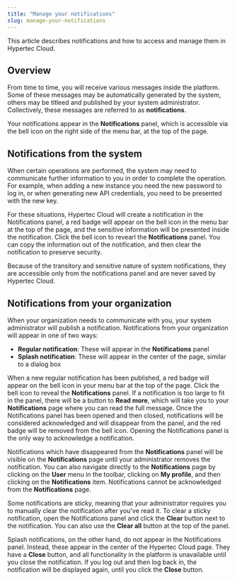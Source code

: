 ```yaml
---
title: "Manage your notifications"
slug: manage-your-notifications
---
```



This article describes notifications and how to access and manage them in Hypertec Cloud.

## Overview

From time to time, you will receive various messages inside the platform. Some of these messages may be automatically generated by the system, others may be titleed and published by your system administrator. Collectively, these messages are referred to as **notifications**.

Your notifications appear in the **Notifications** panel, which is accessible via the bell icon on the right side of the menu bar, at the top of the page.

## Notifications from the system

When certain operations are performed, the system may need to communicate further information to you in order to complete the operation. For example, when adding a new instance you need the new password to log in, or when generating new API credentials, you need to be presented with the new key.

For these situations, Hypertec Cloud will create a notification in the Notifications panel, a red badge will appear on the bell icon in the menu bar at the top of the page, and the sensitive information will be presented inside the notification. Click the bell icon to revearl the **Notifications** panel. You can copy the information out of the notification, and then clear the notification to preserve security.

Because of the transitory and sensitive nature of system notifications, they are accessible only from the notifications panel and are never saved by Hypertec Cloud.

## Notifications from your organization

When your organization needs to communicate with you, your system administrator will publish a notification. Notifications from your organization will appear in one of two ways:

-   **Regular notification**: These will appear in the **Notifications** panel
-   **Splash notification**: These will appear in the center of the page, similar to a dialog box

When a new regular notification has been published, a red badge will appear on the bell icon in your menu bar at the top of the page. Click the bell icon to reveal the **Notifications** panel. If a notification is too large to fit in the panel, there will be a button to **Read more**, which will take you to your **Notifications** page where you can read the full message. Once the Notifications panel has been opened and then closed, notifications will be considered acknowledged and will disappear from the panel, and the red badge will be removed from the bell icon. Opening the Notifications panel is the only way to acknowledge a notification.

Notifications which have disappeared from the **Notifications** panel will be visible on the **Notifications** page until your administrator removes the notification. You can also navigate directly to the **Notifications** page by clicking on the **User** menu in the toolbar, clicking on **My profile**, and then clicking on the **Notifications** item. Notifications cannot be acknowledged from the **Notifications** page.

Some notifications are sticky, meaning that your administrator requires you to manually clear the notification after you've read it. To clear a sticky notification, open the Notifications panel and click the **Clear** button next to the notification. You can also use the **Clear all** button at the top of the panel.

Splash notifications, on the other hand, do not appear in the Notifications panel. Instead, these appear in the center of the Hypertec Cloud page. They have a **Close** button, and all functionality in the platform is unavailable until you close the notification. If you log out and then log back in, the notification will be displayed again, until you click the **Close** button.

